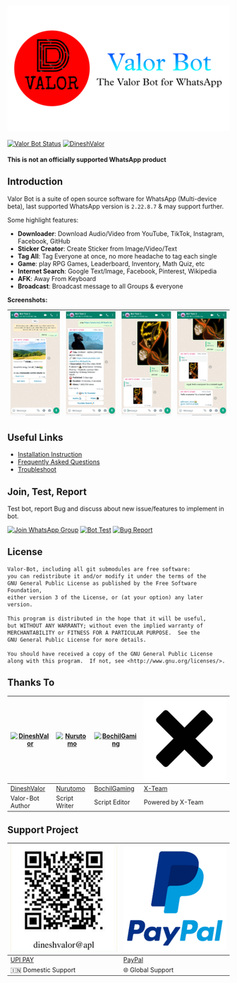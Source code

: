 [![](images/logo.png)](https://github.com/DineshValor/valor)
<br>
<br>
[![Valor Bot Status](https://img.shields.io/badge/Bot_Status-Maintained-Green?logo=statuspal&logoColor=green)](https://github.com/DineshValor/valor)
[![DineshValor](https://img.shields.io/badge/Maintainer-Dinesh_Valor🇮🇳-blue?logo=powershell)](https://github.com/DineshValor)

#### This is not an officially supported WhatsApp product

## Introduction
Valor Bot is a suite of open source software for WhatsApp (Multi-device beta), last supported WhatsApp version is `2.22.8.7` & may support further.<br>

Some highlight features:

- **Downloader**: Download Audio/Video from YouTube, TikTok, Instagram, Facebook, GitHub
- **Sticker Creator**: Create Sticker from Image/Video/Text
- **Tag All**: Tag Everyone at once, no more headache to tag each single
- **Game**: play RPG Games, Leaderboard, Inventory, Math Quiz, etc
- **Internet Search**: Google Text/Image, Facebook, Pinterest, Wikipedia
- **AFK**: Away From Keyboard
- **Broadcast**: Broadcast message to all Groups & everyone

**Screenshots:**

[![Sample-1](images/sample1.jpg)](https://raw.githubusercontent.com/DineshValor/valor/bot/docs/images/sample1.jpg) | [![Sample-2](images/sample2.jpg)](https://raw.githubusercontent.com/DineshValor/valor/bot/docs/images/sample2.jpg) | [![Sample-3](images/sample3.jpg)](https://raw.githubusercontent.com/DineshValor/valor/bot/docs/images/sample3.jpg) | [![Sample-4](images/sample4.jpg)](https://raw.githubusercontent.com/DineshValor/valor/bot/docs/images/sample4.jpg)
----|----|----|----

## Useful Links
- [Installation Instruction](https://github.com/DineshValor/valor/blob/bot/docs/install.md)
- [Frequently Asked Questions](https://github.com/DineshValor/valor-game/blob/bot/docs/faq.md)
- [Troubleshoot](https://github.com/puppeteer/puppeteer/blob/main/docs/troubleshooting.md)

## Join, Test, Report

Test bot, report Bug and discuss about new issue/features to implement in bot.

[![Join WhatsApp Group](https://img.shields.io/badge/Join_Group-whatsapp?logo=whatsapp&color=grey)](https://chat.whatsapp.com/J16Ay8zo6zk1hc8SQ6Pqv8) [![Bot Test](https://img.shields.io/badge/Bot_Test-whatsapp?logo=whatsapp&color=grey)](https://wa.me/919971107409) [![Bug Report](https://img.shields.io/badge/Bug_Report-whatsapp?logo=whatsapp&color=grey)](https://wa.me/919107910799)

## License

    Valor-Bot, including all git submodules are free software:
    you can redistribute it and/or modify it under the terms of the
    GNU General Public License as published by the Free Software Foundation,
    either version 3 of the License, or (at your option) any later version.

    This program is distributed in the hope that it will be useful,
    but WITHOUT ANY WARRANTY; without even the implied warranty of
    MERCHANTABILITY or FITNESS FOR A PARTICULAR PURPOSE.  See the
    GNU General Public License for more details.

    You should have received a copy of the GNU General Public License
    along with this program.  If not, see <http://www.gnu.org/licenses/>.


## Thanks To

[![DineshValor](https://github.com/DineshValor.png)](https://github.com/DineshValor) | [![Nurutomo](https://github.com/Nurutomo.png)](https://github.com/Nurutomo) | [![BochilGaming](https://github.com/BochilGaming.png)](https://github.com/BochilGaming) | [![X-Team](images/xlogo.png)](https://api.xteam.xyz/) 
----|----|----|----
[DineshValor](https://github.com/DineshValor) | [Nurutomo](https://github.com/Nurutomo) | [BochilGaming](https://github.com/BochilGaming) | [X-Team](https://api.xteam.xyz/)
Valor-Bot Author | Script Writer | Script Editor | Powered by X-Team

## Support Project

[![UPI PAY](images/upi-qrcode.jpg)](https://raw.githubusercontent.com/DineshValor/valor/bot/docs/images/upi-qrcode.jpg) | [![PayPal](images/paypal.png)](https://www.paypal.me/DineshValor)
----|----
[UPI PAY](https://raw.githubusercontent.com/DineshValor/valor/bot/docs/images/upi-qrcode.jpg) | [PayPal](https://www.paypal.me/DineshValor)
🇮🇳 Domestic Support | 🌐 Global Support
